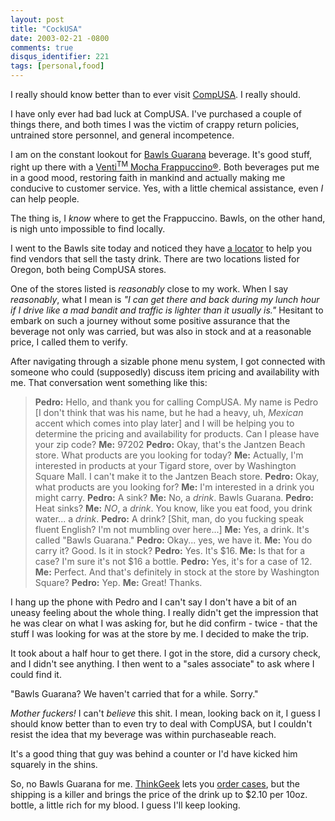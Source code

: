 ```yaml
---
layout: post
title: "CockUSA"
date: 2003-02-21 -0800
comments: true
disqus_identifier: 221
tags: [personal,food]
---
```

I really should know better than to ever visit
[CompUSA](http://www.compusa.com). I really should.

 I have only ever had bad luck at CompUSA. I've purchased a couple of
things there, and both times I was the victim of crappy return policies,
untrained store personnel, and general incompetence.

 I am on the constant lookout for [Bawls Guarana](http://www.bawls.com)
beverage. It's good stuff, right up there with a [Venti<sup>TM</sup> Mocha
Frappuccino®](/archive/2002/04/04/talk-dirty-to-me.aspx). Both beverages
put me in a good mood, restoring faith in mankind and actually making me
conducive to customer service. Yes, with a little chemical assistance,
even *I* can help people.

 The thing is, I *know* where to get the Frappuccino. Bawls, on the
other hand, is nigh unto impossible to find locally.

 I went to the Bawls site today and noticed they have [a
locator](http://www.bawls.com/bawls.php?page=locator) to help you find
vendors that sell the tasty drink. There are two locations listed for
Oregon, both being CompUSA stores.

 One of the stores listed is *reasonably* close to my work. When I say
*reasonably*, what I mean is *"I can get there and back during my lunch
hour if I drive like a mad bandit and traffic is lighter than it usually
is."* Hesitant to embark on such a journey without some positive
assurance that the beverage not only was carried, but was also in stock
and at a reasonable price, I called them to verify.

 After navigating through a sizable phone menu system, I got connected
with someone who could (supposedly) discuss item pricing and
availability with me. That conversation went something like this:

>
>  **Pedro:** Hello, and thank you for calling CompUSA. My name is Pedro
> [I don't think that was his name, but he had a heavy, uh, *Mexican*
> accent which comes into play later] and I will be helping you to
> determine the pricing and availability for products. Can I please have
> your zip code?
>  **Me:** 97202
>  **Pedro:** Okay, that's the Jantzen Beach store. What products are
> you looking for today?
>  **Me:** Actually, I'm interested in products at your Tigard store,
> over by Washington Square Mall. I can't make it to the Jantzen Beach
> store.
>  **Pedro:** Okay, what products are you looking for?
>  **Me:** I'm interested in a drink you might carry.
>  **Pedro:** A sink?
>  **Me:** No, a *drink*. Bawls Guarana.
>  **Pedro:** Heat sinks?
>  **Me:** *NO*, a *drink*. You know, like you eat food, you drink
> water... a *drink*.
>  **Pedro:** A drink? [Shit, man, do you fucking speak fluent English?
> I'm not mumbling over here...]
>  **Me:** Yes, a drink. It's called "Bawls Guarana."
>  **Pedro:** Okay... yes, we have it.
>  **Me:** You do carry it? Good. Is it in stock?
>  **Pedro:** Yes. It's \$16.
>  **Me:** Is that for a case? I'm sure it's not \$16 a bottle.
>  **Pedro:** Yes, it's for a case of 12.
>  **Me:** Perfect. And that's definitely in stock at the store by
> Washington Square?
>  **Pedro:** Yep.
>  **Me:** Great! Thanks.


 I hang up the phone with Pedro and I can't say I don't have a bit of an
uneasy feeling about the whole thing. I really didn't get the impression
that he was clear on what I was asking for, but he did confirm - twice -
that the stuff I was looking for was at the store by me. I decided to
make the trip.

 It took about a half hour to get there. I got in the store, did a
cursory check, and I didn't see anything. I then went to a "sales
associate" to ask where I could find it.

 "Bawls Guarana? We haven't carried that for a while. Sorry."

 *Mother fuckers!* I can't *believe* this shit. I mean, looking back on
it, I guess I should know better than to even try to deal with CompUSA,
but I couldn't resist the idea that my beverage was within purchaseable
reach.

 It's a good thing that guy was behind a counter or I'd have kicked him
squarely in the shins.

 So, no Bawls Guarana for me. [ThinkGeek](http://www.thinkgeek.com) lets
you [order cases](http://www.thinkgeek.com/caffeine/drinks/2818/), but
the shipping is a killer and brings the price of the drink up to \$2.10
per 10oz. bottle, a little rich for my blood. I guess I'll keep
looking.

